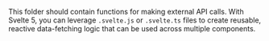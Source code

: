 This folder should contain functions for making external API calls. With Svelte 5, you can leverage `.svelte.js` or `.svelte.ts` files to create reusable, reactive data-fetching logic that can be used across multiple components.
